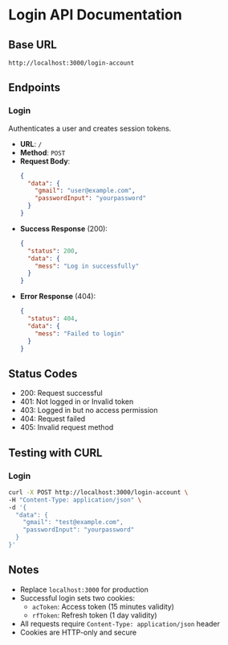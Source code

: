 # Login API Documentation

## Base URL
```
http://localhost:3000/login-account
```

## Endpoints

### Login
Authenticates a user and creates session tokens.

- **URL**: `/`
- **Method**: `POST`
- **Request Body**:
  ```json
  {
    "data": {
      "gmail": "user@example.com",
      "passwordInput": "yourpassword"
    }
  }
  ```
- **Success Response** (200):
  ```json
  {
    "status": 200,
    "data": {
      "mess": "Log in successfully"
    }
  }
  ```
- **Error Response** (404):
  ```json
  {
    "status": 404,
    "data": {
      "mess": "Failed to login"
    }
  }
  ```

## Status Codes
- 200: Request successful
- 401: Not logged in or Invalid token
- 403: Logged in but no access permission
- 404: Request failed
- 405: Invalid request method

## Testing with CURL

### Login
```bash
curl -X POST http://localhost:3000/login-account \
-H "Content-Type: application/json" \
-d '{
  "data": {
    "gmail": "test@example.com",
    "passwordInput": "yourpassword"
  }
}'
```

## Notes
- Replace `localhost:3000` for production
- Successful login sets two cookies:
  - `acToken`: Access token (15 minutes validity)
  - `rfToken`: Refresh token (1 day validity)
- All requests require `Content-Type: application/json` header
- Cookies are HTTP-only and secure 